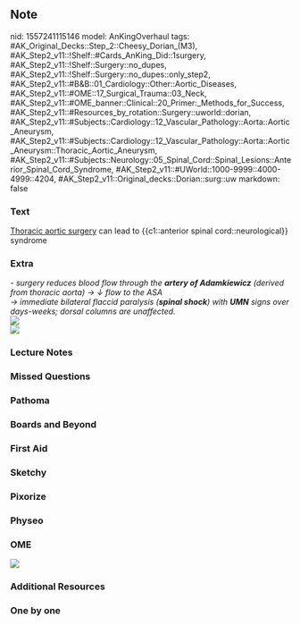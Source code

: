 ## Note
nid: 1557241115146
model: AnKingOverhaul
tags: #AK_Original_Decks::Step_2::Cheesy_Dorian_(M3), #AK_Step2_v11::!Shelf::#Cards_AnKing_Did::1surgery, #AK_Step2_v11::!Shelf::Surgery::no_dupes, #AK_Step2_v11::!Shelf::Surgery::no_dupes::only_step2, #AK_Step2_v11::#B&B::01_Cardiology::Other::Aortic_Diseases, #AK_Step2_v11::#OME::17_Surgical_Trauma::03_Neck, #AK_Step2_v11::#OME_banner::Clinical::20_Primer:_Methods_for_Success, #AK_Step2_v11::#Resources_by_rotation::Surgery::uworld::dorian, #AK_Step2_v11::#Subjects::Cardiology::12_Vascular_Pathology::Aorta::Aortic_Aneurysm, #AK_Step2_v11::#Subjects::Cardiology::12_Vascular_Pathology::Aorta::Aortic_Aneurysm::Thoracic_Aortic_Aneurysm, #AK_Step2_v11::#Subjects::Neurology::05_Spinal_Cord::Spinal_Lesions::Anterior_Spinal_Cord_Syndrome, #AK_Step2_v11::#UWorld::1000-9999::4000-4999::4204, #AK_Step2_v11::Original_decks::Dorian::surg::uw
markdown: false

### Text
<u>Thoracic aortic surgery</u> can lead to {{c1::anterior spinal
cord::neurological}} syndrome

### Extra
<div>
  <div>
    <i>- surgery reduces blood flow through the <b>artery of
    Adamkiewicz</b> (derived from thoracic aorta) → ↓ flow to the
    ASA</i>
  </div>
  <div>
    <i>→ immediate bilateral flaccid paralysis (<b>spinal
    shock</b>) with <b>UMN</b> signs over days-weeks; dorsal
    columns are unaffected.</i>
  </div>
  <div>
    <i><img src=
    "Anatomy-of-the-spinal-arterial-supply-showing-the-Adamkiewicz-artery.png"></i>
  </div><i><img src="anterior%20cord.png"></i>
</div>

### Lecture Notes


### Missed Questions


### Pathoma


### Boards and Beyond


### First Aid


### Sketchy


### Pixorize


### Physeo


### OME
<div class="ome-widget">
  <a href="https://onlinemeded.org/spa/surgery?ref=anki"><img src=
  "_OME_AnkiFlashcards_Topic_4.png"></a>
</div>

### Additional Resources


### One by one

